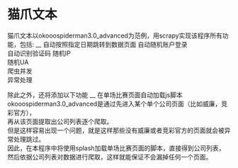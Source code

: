 猫爪文本
==================================
猫爪文本以okooospiderman3.0_advanced为范例，用scrapy实现该程序所有功能，包括:
__
自动按照指定日期跳转到数据页面
自动随机账户登录  
自动识别验证码
随机IP  
随机UA  
爬虫并发  
异常处理  

除此之外，还将添加以下功能
__
在单场比赛页面自动加载js脚本
okooospiderman3.0_advanced是通过先进入某个单个公司页面（比如威廉，竞彩官方），<br>
再从该页面提取出公司列表逐个爬取。<br>
但是这样容易出现一个问题，就是这样那些没有威廉或者竞彩官方的页面就会被异常处理跳过。<br>
因此，在本程序中将使用splash加载单场比赛页面的脚本，直接得到公司列表，<br>
然后依据公司列表对数据进行爬取，这样就能保证不会漏掉任何一个页面。<br>
